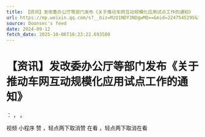 ```yaml
---
title: 【资讯】发改委办公厅等部门发布《关于推动车网互动规模化应用试点工作的通知》
url: https://mp.weixin.qq.com/s?__biz=MzU1NDY3NDgwMQ==&mid=2247545295&idx=2&sn=e51dcc08ca3686e7a1cfc9edbf76c03a
source: Doonsec's feed
date: 2024-09-12
fetch_date: 2025-10-06T18:23:22.693500
---
```


# 【资讯】发改委办公厅等部门发布《关于推动车网互动规模化应用试点工作的通知》

：
，
。

视频
小程序
赞
，轻点两下取消赞
在看
，轻点两下取消在看